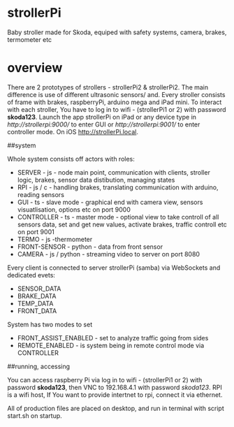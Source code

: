 # strollerPi
Baby stroller made for Skoda, equiped with safety systems, camera, brakes, termometer etc

# overview
There are 2 prototypes of strollers - strollerPi2 & strollerPi2. The main difference is use of different ultrasonic sensors/ and. Every stroller consists of 
frame with brakes, raspberryPi, arduino mega and iPad mini. To interact with each stroller, You have to log in to wifi - (strollerPi1 or 2) with password **skoda123**. 
Launch the app strollerPi on iPad or any device type in _http://strollerpi:9000/_ to enter GUI or _http://strollerpi:9001/_ to enter controller mode. On iOS http://strollerPi.local.

##system

Whole system consists off actors with roles:
- SERVER - js - node main point, communication with clients, stroller logic, brakes, sensor data distibution, managing states
- RPI - js / c - handling brakes, translating communication with arduino, reading sensors  
- GUI - ts - slave mode - graphical end with camera view, sensors visuatlisation, options etc on port 9000
- CONTROLLER - ts - master mode - optional view to take controll of all sensors data, set and get new values, activate brakes, traffic controll etc on port 9001 
- TERMO - js -thermometer 
- FRONT-SENSOR - python - data from front sensor
- CAMERA - js / python - streaming video to server on port 8080

Every client is connected to server strollerPi (samba) via WebSockets and dedicated evets:

- SENSOR_DATA
- BRAKE_DATA
- TEMP_DATA
- FRONT_DATA

System has two modes to set

- FRONT_ASSIST_ENABLED - set to analyze traffic going from sides
- REMOTE_ENABLED - is system being in remote control mode via CONTROLLER

##running, accessing

You can access raspberry Pi via log in to wifi - (strollerPi1 or 2) with password **skoda123**, then VNC to 192.168.4.1 with password _skoda123_. RPI is a wifi host, If You want to 
provide intertnet to rpi, connect it via ethernet. 

All of production files are placed on desktop, and run in terminal with script start.sh on startup.


